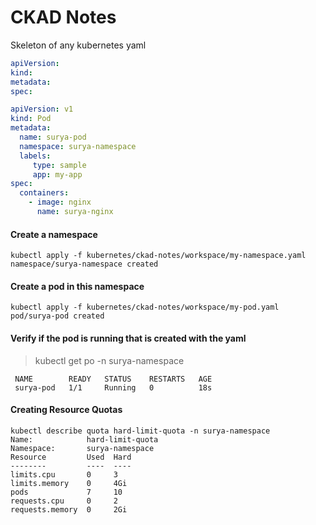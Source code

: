 # CKAD Notes

Skeleton of any kubernetes yaml

```yaml
apiVersion:
kind:
metadata:
spec:
```

```yaml
apiVersion: v1
kind: Pod
metadata:
  name: surya-pod
  namespace: surya-namespace
  labels:
     type: sample
     app: my-app
spec:
  containers:
    - image: nginx
      name: surya-nginx
```

#### Create a namespace

` kubectl apply -f kubernetes/ckad-notes/workspace/my-namespace.yaml
 namespace/surya-namespace created
`

#### Create a pod in this namespace

` kubectl apply -f kubernetes/ckad-notes/workspace/my-pod.yaml      
 pod/surya-pod created
`

#### Verify if the pod is running that is created with the yaml

>   kubectl get po -n surya-namespace 

```
 NAME        READY   STATUS    RESTARTS   AGE
 surya-pod   1/1     Running   0          18s
 ```
 
 #### Creating Resource Quotas
 
 
 
 ```
 kubectl describe quota hard-limit-quota -n surya-namespace
Name:            hard-limit-quota
Namespace:       surya-namespace
Resource         Used  Hard
--------         ----  ----
limits.cpu       0     3
limits.memory    0     4Gi
pods             7     10
requests.cpu     0     2
requests.memory  0     2Gi
 ```
